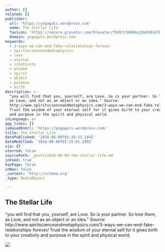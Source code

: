 ```yaml
---
author: []
related: []
publisher:
  url: 'https://yogagals.wordpress.com'
  name: The Stellar Life
  favicon: 'https://secure.gravatar.com/blavatar/7505fc560bbc20a038247b98e8066012?s=16'
  domain: yogagals.wordpress.com
keywords:
  - 3-ways-we-can-end-fake-relationships-forever
  - spiritscienceandmetaphysics
  - love
  - eternal
  - creativity
  - wisdom
  - spirit
  - object
  - purpose
  - birth
description: >-
  "you will find that you, yourself, are Love. So is your partner. So love them,
  as Love, and not as an object or an idea." Source:
  http://www.spiritscienceandmetaphysics.com/3-ways-we-can-end-fake-relationships-forever/
  Trust the wisdom of your eternal self for it gives birth to your creativity
  and purpose in the spirit and physical world.
inLanguage: en
app_links: []
isBasedOnUrl: 'https://yogagals.wordpress.com/'
title: The Stellar Life
datePublished: '2016-08-09T01:16:11.144Z'
dateModified: '2016-08-09T01:15:01.280Z'
via: {}
starred: false
sourcePath: _posts/2016-08-09-the-stellar-life.md
inFeed: true
hasPage: false
inNav: false
_context: 'http://schema.org'
_type: MediaObject

---
```

<article style=""><h1>The Stellar Life</h1><p>"you will find that you, yourself, are Love. So is your partner. So love them, as Love, and not as an object or an idea." Source: http://www.spiritscienceandmetaphysics.com/3-ways-we-can-end-fake-relationships-forever/ Trust the wisdom of your eternal self for it gives birth to your creativity and purpose in the spirit and physical world.</p><img src="https://scontent.cdninstagram.com/t51.2885-15/s640x640/e15/13774759_1625568317755555_1137517557_n.jpg?ig_cache_key=MTMwODUwNzU2ODg4MDE4NjQ0OQ%3D%3D.2" /></article>